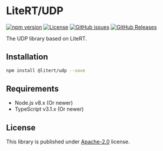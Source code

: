 # LiteRT/UDP

[![npm version](https://img.shields.io/npm/v/@litert/udp.svg?colorB=brightgreen)](https://www.npmjs.com/package/@litert/udp "Stable Version")
[![License](https://img.shields.io/npm/l/@litert/udp.svg?maxAge=2592000?style=plastic)](https://github.com/litert/udp/blob/master/LICENSE)
[![GitHub issues](https://img.shields.io/github/issues/litert/udp.js.svg)](https://github.com/litert/udp.js/issues)
[![GitHub Releases](https://img.shields.io/github/release/litert/udp.js.svg)](https://github.com/litert/udp.js/releases "Stable Release")

The UDP library based on LiteRT.

## Installation

```sh
npm install @litert/udp --save
```

## Requirements

- Node.js v8.x (Or newer)
- TypeScript v3.1.x (Or newer)

## License

This library is published under [Apache-2.0](./LICENSE) license.
